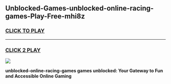 
## Unblocked-Games-unblocked-online-racing-games-Play-Free-mhi8z
<h3>
<a href="https://premium76.site?title=unblocked-online-racing-games&ref=09A">CLICK TO PLAY</a></h3>
<hr>

<h3>
<a href="https://premium76.site?title=unblocked-online-racing-games&ref=09A">CLICK 2 PLAY</a>
  
</h3>

<a href="https://premium76.site?title=unblocked-online-racing-games&ref=09A"><img src="https://clearcache.store/games.png"></a>


**unblocked-online-racing-games games unblocked: Your Gateway to Fun and Accessible Online Gaming**
